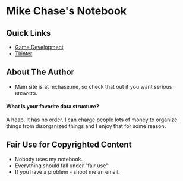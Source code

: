 # Mike Chase's Notebook

## Quick Links

* [Game Development](https://notebook.mchase.me/development/game-development/unity-game-dev-class?q=game+dev)
* [Tkinter](https://notebook.mchase.me/development/languages-and-architectures/python/tkinter?q=tkinter)

## About The Author

* Main site is at mchase.me, so check that out if you want serious answers.

#### What is your favorite data structure?

A heap. It has no order. I can charge people lots of money to organize things from disorganized things and I enjoy that for some reason.

## Fair Use for Copyrighted Content

* Nobody uses my notebook.
* Everything should fall under "fair use"
* If you have a problem - shoot me an email.
